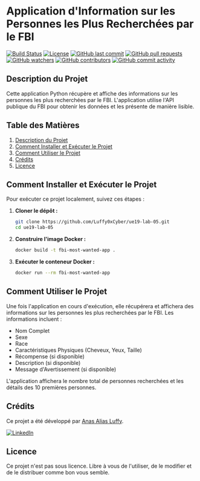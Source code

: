 
# Application d'Information sur les Personnes les Plus Recherchées par le FBI
[![Build Status](https://cdn.prod.website-files.com/5e0f1144930a8bc8aace526c/65dd9eb5aaca434fac4f1c7c_Build-Passing-brightgreen.svg)](https://github.com/Luffy0xCyber/ue19-lab-05/actions)
[![License](https://img.shields.io/badge/License-Unlicensed-blue.svg)](https://github.com/Luffy0xCyber/ue19-lab-05/blob/main/LICENSE)
[![GitHub last commit](https://img.shields.io/github/last-commit/Luffy0xCyber/ue19-lab-05)]()
[![GitHub pull requests](https://img.shields.io/github/issues-pr/Luffy0xCyber/ue19-lab-05)]()
[![GitHub watchers](https://img.shields.io/github/watchers/Luffy0xCyber/ue19-lab-05)]()
[![GitHub contributors](https://img.shields.io/github/contributors/Luffy0xCyber/ue19-lab-05)]()
[![GitHub commit activity](https://img.shields.io/github/commit-activity/m/Luffy0xCyber/ue19-lab-05)]()

## Description du Projet

Cette application Python récupère et affiche des informations sur les personnes les plus recherchées par le FBI. L'application utilise l'API publique du FBI pour obtenir les données et les présente de manière lisible. 

## Table des Matières

1. [Description du Projet](#description-du-projet)
2. [Comment Installer et Exécuter le Projet](#comment-installer-et-exécuter-le-projet)
3. [Comment Utiliser le Projet](#comment-utiliser-le-projet)
4. [Crédits](#crédits)
5. [Licence](#licence)

## Comment Installer et Exécuter le Projet

Pour exécuter ce projet localement, suivez ces étapes :

1. **Cloner le dépôt :**
    ```sh
    git clone https://github.com/Luffy0xCyber/ue19-lab-05.git
    cd ue19-lab-05
    ```

2. **Construire l'image Docker :**
    ```sh
    docker build -t fbi-most-wanted-app .
    ```

3. **Exécuter le conteneur Docker :**
    ```sh
    docker run --rm fbi-most-wanted-app
    ```

## Comment Utiliser le Projet

Une fois l'application en cours d'exécution, elle récupérera et affichera des informations sur les personnes les plus recherchées par le FBI. Les informations incluent :

- Nom Complet
- Sexe
- Race
- Caractéristiques Physiques (Cheveux, Yeux, Taille)
- Récompense (si disponible)
- Description (si disponible)
- Message d'Avertissement (si disponible)

L'application affichera le nombre total de personnes recherchées et les détails des 10 premières personnes.

## Crédits

Ce projet a été développé par [Anas Alias Luffy](https://github.com/Luffy0xCyber).

[![LinkedIn](https://img.shields.io/badge/LinkedIn-Connect-blue)](https://www.linkedin.com/in/anaself/)

## Licence

Ce projet n'est pas sous licence. Libre à vous de l'utiliser, de le modifier et de le distribuer comme bon vous semble.

